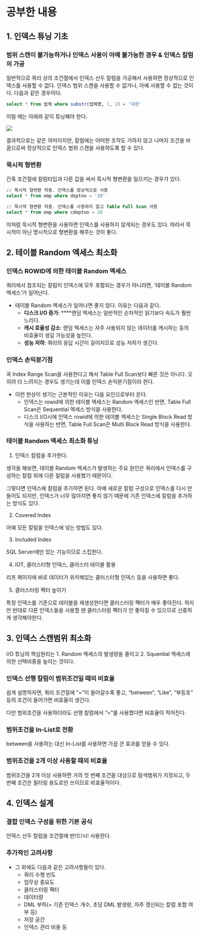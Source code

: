 # 공부한 내용

## 1. 인덱스 튜닝 기초

### **범위 스캔이 불가능하거나 인덱스 사용이 아예 불가능한 경우 & 인덱스 칼럼의 가공**

일반적으로 쿼리 상의 조건절에서 인덱스 선두 칼럼을 가공해서 사용하면 정상적으로 인덱스를 사용할 수 없다. 인덱스 범위 스캔을 사용할 수 없거나, 아예 사용할 수 없는 것이다. 다음과 같은 경우이다.

```sql
select * from 업체 where substr(업체명, 1, 2) = '대한'
```

이럴 때는 아래와 같이 튜닝해야 한다.

![](https://dataonair.or.kr/publishing/img/knowledge/SQL_347.jpg)

결과적으로는 같은 의미이지만, 칼럼에는 어떠한 조작도 가하지 않고 나머지 조건을 바꿈으로써 정상적으로 인덱스 범위 스캔을 사용하도록 할 수 있다.

### 묵시적 형변환

간혹 조건절에 칼럼타입과 다른 값을 써서 묵시적 형변환을 일으키는 경우가 있다.

```sql
// 묵시적 형변환 작동. 인덱스를 정상적으로 사용
select * from emp where deptno = '20'

// 묵시적 형변환 적용. 인덱스를 사용하지 않고 Table Full Scan 사용
select * from emp where cdeptno = 20 
```

이처럼 묵시적 형변환을 사용하면 인덱스를 사용하지 않게되는 경우도 있다. 따라서 묵시적이 아닌 명시적으로 형변환을 해주는 것이 좋다.



## 2. 테이블 Random 엑세스 최소화

### **인덱스 ROWID에 의한 테이블 Random 액세스**

쿼리에서 참조되는 칼럼이 인덱스에 모두 포함되는 경우가 아니라면, ‘테이블 Random 액세스’가 일어난다.

- 테이블 Random 엑세스가 일어나면 좋지 않다. 이유는 다음과 같다.
    - **디스크 I/O 증가**: ****랜덤 엑세스는 일반적인 순차적인 읽기보다 속도가 훨씬 느리다.
    - **캐시 효율성 감소**: 랜덤 엑세스는 자주 사용되지 않는 데이터를 캐시하는 등의 비효율이 생길 가능성을 높인다.
    - **성능 저하**: 쿼리의 응답 시간이 길어지므로 성능 저하가 생긴다.

### 인덱스 손익분기점

꼭 Index Range Scan을 사용한다고 해서 Table Full Scan보다 빠른 것은 아니다. 오히려 더 느려지는 경우도 생기는데 이를 인덱스 손익분기점이라 한다.

- 이런 현상이 생기는 근본적인 이유는 다음 요인으로부터 온다.
    - 인덱스는 rowid에 의한 테이블 엑세스는 Random 엑세스인 반면, Table Full Scan은 Sequential 엑세스 방식을 사용한다.
    - 디스크 I/O시에 인덱스 rowid에 의한 테이블 엑세스는 Single Block Read 방식을 사용하는 반면, Table Full Scan은 Multi Block Read 방식을 사용한다.

### 테이블 Random 엑세스 최소화 튜닝

1. 인덱스 칼럼을 추가한다.

생각을 해보면, 테이블 Random 엑세스가 발생하는 주요 원인은 쿼리에서 인덱스를 구성하는 칼럼 외에 다른 칼럼을 사용했기 때문이다.

그렇다면 인덱스에 칼럼을 추가하면 된다. 아예 새로운 칼럼 구성으로 인덱스를 다시 만들어도 되지만, 인덱스가 너무 많아지면 좋지 않기 때문에 기존 인덱스에 칼럼을 추가하는 방식도 있다.

2. Covered Index

아예 모든 칼럼을 인덱스에 넣는 방법도 있다.

3. Included Index

SQL Server에만 있는 기능이므로 스킵한다.

4. IOT, 클러스터형 인덱스, 클러스터 테이블 활용

리프 페이지에 바로 데이터가 위치해있는 클러스터형 인덱스 등을 사용하면 좋다.

5. 클러스터링 팩터 높이기

특정 인덱스를 기준으로 테이블을 재생성한다면 클러스터링 팩터가 매우 좋아진다. 하지만 반대로 다른 인덱스들을 사용할 땐 클러스터링 팩터가 안 좋아질 수 있으므로 신중하게 생각해야한다.

## 3. 인덱스 스캔범위 최소화

I/O 튜닝의 핵심원리는 1. Random 엑세스의 발생량을 줄이고 2. Squential 엑세스에 의한 선택비중을 높이는 것이다.

### 인덱스 선행  칼럼이 범위조건일 때의 비효율

쉽게 설명하자면, 쿼리 조건절에 “=”이 들어갈수록 좋고, “between”, “Like”, “부등호” 등의 조건이 들어가면 비효율이 생긴다.

다만 범위조건을 사용하더라도 선행 칼럼에서 “=”를 사용했다면 비효율이 적어진다.

### **범위조건을 In-List로 전환**

between을 사용하는 대신 In-List를 사용하면 가끔 큰 효과를 얻을 수 있다.

### **범위조건을 2개 이상 사용할 때의 비효율**

범위조건을 2개 이상 사용하면 거의 첫 번째 조건을 대상으로 탐색범위가 지정되고, 두 번째 조건은 필터링 용도로만 쓰이므로 비효율적이다.

## 4. 인덱스 설계

### **결합 인덱스 구성을 위한 기본 공식**

인덱스 선두 칼럼을 조건절에 반!드!시! 사용한다.

### 추가적인 고려사항

- 그 외에도 다음과 같은 고려사항들이 있다.
    - 쿼리 수행 빈도
    - 업무상 중요도
    - 클러스터링 팩터
    - 데이터량
    - DML 부하(= 기존 인덱스 개수, 초당 DML 발생량, 자주 갱신되는 칼럼 포함 여부 등)
    - 저장 공간
    - 인덱스 관리 비용 등














